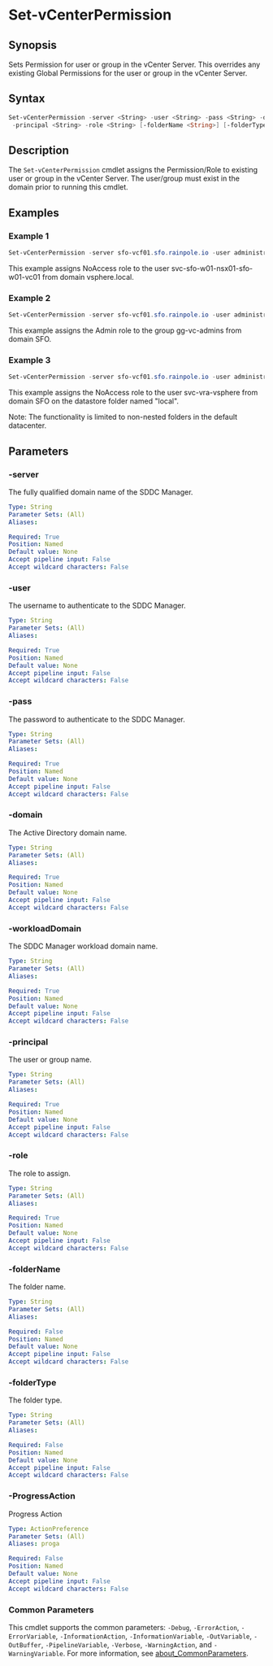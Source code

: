 # Set-vCenterPermission

## Synopsis

Sets Permission for user or group in the vCenter Server.
This overrides any existing Global Permissions for the user or group in the vCenter Server.

## Syntax

```powershell
Set-vCenterPermission -server <String> -user <String> -pass <String> -domain <String> -workloadDomain <String>
 -principal <String> -role <String> [-folderName <String>] [-folderType <String>] [-ProgressAction <ActionPreference>] [<CommonParameters>]
```

## Description

The `Set-vCenterPermission` cmdlet assigns the Permission/Role to existing user or group in the vCenter Server.
The user/group must exist in the domain prior to running this cmdlet.

## Examples

### Example 1

```powershell
Set-vCenterPermission -server sfo-vcf01.sfo.rainpole.io -user administrator@vsphere.local -pass VMw@re1! -domain vsphere.local -workloadDomain sfo-m01 -principal svc-sfo-w01-nsx01-sfo-w01-vc01 -role "NoAccess"
```

This example assigns NoAccess role to the user svc-sfo-w01-nsx01-sfo-w01-vc01 from domain vsphere.local.

### Example 2

```powershell
Set-vCenterPermission -server sfo-vcf01.sfo.rainpole.io -user administrator@vsphere.local -pass VMw@re1! -domain sfo -workloadDomain sfo-m01 -principal gg-vc-admins -role "Admin"
```

This example assigns the Admin role to the group gg-vc-admins from domain SFO.

### Example 3

```powershell
Set-vCenterPermission -server sfo-vcf01.sfo.rainpole.io -user administrator@vsphere.local -pass VMw@re1! -domain sfo -workloadDomain sfo-m01 -principal sfo-vra-vsphere -role "NoAccess" -folderName "local" -folderType "Datastore"
```

This example assigns the NoAccess role to the user svc-vra-vsphere from domain SFO on the datastore folder named "local".

Note: The functionality is limited to non-nested folders in the default datacenter.

## Parameters

### -server

The fully qualified domain name of the SDDC Manager.

```yaml
Type: String
Parameter Sets: (All)
Aliases:

Required: True
Position: Named
Default value: None
Accept pipeline input: False
Accept wildcard characters: False
```

### -user

The username to authenticate to the SDDC Manager.

```yaml
Type: String
Parameter Sets: (All)
Aliases:

Required: True
Position: Named
Default value: None
Accept pipeline input: False
Accept wildcard characters: False
```

### -pass

The password to authenticate to the SDDC Manager.

```yaml
Type: String
Parameter Sets: (All)
Aliases:

Required: True
Position: Named
Default value: None
Accept pipeline input: False
Accept wildcard characters: False
```

### -domain

The Active Directory domain name.

```yaml
Type: String
Parameter Sets: (All)
Aliases:

Required: True
Position: Named
Default value: None
Accept pipeline input: False
Accept wildcard characters: False
```

### -workloadDomain

The SDDC Manager workload domain name.

```yaml
Type: String
Parameter Sets: (All)
Aliases:

Required: True
Position: Named
Default value: None
Accept pipeline input: False
Accept wildcard characters: False
```

### -principal

The user or group name.

```yaml
Type: String
Parameter Sets: (All)
Aliases:

Required: True
Position: Named
Default value: None
Accept pipeline input: False
Accept wildcard characters: False
```

### -role

The role to assign.

```yaml
Type: String
Parameter Sets: (All)
Aliases:

Required: True
Position: Named
Default value: None
Accept pipeline input: False
Accept wildcard characters: False
```

### -folderName

The folder name.

```yaml
Type: String
Parameter Sets: (All)
Aliases:

Required: False
Position: Named
Default value: None
Accept pipeline input: False
Accept wildcard characters: False
```

### -folderType

The folder type.

```yaml
Type: String
Parameter Sets: (All)
Aliases:

Required: False
Position: Named
Default value: None
Accept pipeline input: False
Accept wildcard characters: False
```

### -ProgressAction

Progress Action

```yaml
Type: ActionPreference
Parameter Sets: (All)
Aliases: proga

Required: False
Position: Named
Default value: None
Accept pipeline input: False
Accept wildcard characters: False
```

### Common Parameters

This cmdlet supports the common parameters: `-Debug`, `-ErrorAction`, `-ErrorVariable`, `-InformationAction`, `-InformationVariable`, `-OutVariable`, `-OutBuffer`, `-PipelineVariable`, `-Verbose`, `-WarningAction`, and `-WarningVariable`. For more information, see [about_CommonParameters](http://go.microsoft.com/fwlink/?LinkID=113216).
